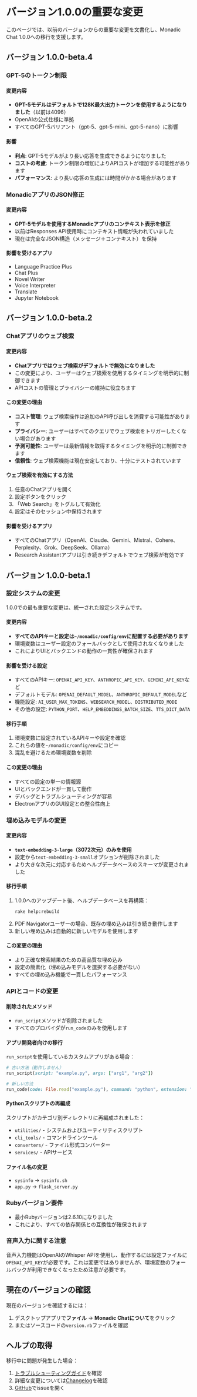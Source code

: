 # バージョン1.0.0の重要な変更

このページでは、以前のバージョンからの重要な変更を文書化し、Monadic Chat 1.0.0への移行を支援します。

## バージョン 1.0.0-beta.4

### GPT-5のトークン制限

#### 変更内容
- **GPT-5モデルはデフォルトで128K最大出力トークンを使用するようになりました**（以前は4096）
- OpenAIの公式仕様に準拠
- すべてのGPT-5バリアント（gpt-5、gpt-5-mini、gpt-5-nano）に影響

#### 影響
- **利点**: GPT-5モデルがより長い応答を生成できるようになりました
- **コストの考慮**: トークン制限の増加によりAPIコストが増加する可能性があります
- **パフォーマンス**: より長い応答の生成には時間がかかる場合があります

### MonadicアプリのJSON修正

#### 変更内容
- **GPT-5モデルを使用するMonadicアプリのコンテキスト表示を修正**
- 以前はResponses API使用時にコンテキスト情報が失われていました
- 現在は完全なJSON構造（メッセージ＋コンテキスト）を保持

#### 影響を受けるアプリ
- Language Practice Plus
- Chat Plus
- Novel Writer
- Voice Interpreter
- Translate
- Jupyter Notebook

## バージョン 1.0.0-beta.2

### Chatアプリのウェブ検索

#### 変更内容
- **Chatアプリではウェブ検索がデフォルトで無効になりました**
- この変更により、ユーザーはウェブ検索を使用するタイミングを明示的に制御できます
- APIコストの管理とプライバシーの維持に役立ちます

#### この変更の理由
- **コスト管理**: ウェブ検索操作は追加のAPI呼び出しを消費する可能性があります
- **プライバシー**: ユーザーはすべてのクエリでウェブ検索をトリガーしたくない場合があります
- **予測可能性**: ユーザーは最新情報を取得するタイミングを明示的に制御できます
- **信頼性**: ウェブ検索機能は現在安定しており、十分にテストされています

#### ウェブ検索を有効にする方法
1. 任意のChatアプリを開く
2. 設定ボタンをクリック
3. 「Web Search」をトグルして有効化
4. 設定はそのセッション中保持されます

#### 影響を受けるアプリ
- すべてのChatアプリ（OpenAI、Claude、Gemini、Mistral、Cohere、Perplexity、Grok、DeepSeek、Ollama）
- Research Assistantアプリは引き続きデフォルトでウェブ検索が有効です

## バージョン 1.0.0-beta.1

### 設定システムの変更

1.0.0での最も重要な変更は、統一された設定システムです。

#### 変更内容
- **すべてのAPIキーと設定は`~/monadic/config/env`に配置する必要があります**
- 環境変数はユーザー設定のフォールバックとして使用されなくなりました
- これによりUIとバックエンドの動作の一貫性が確保されます

#### 影響を受ける設定
- すべてのAPIキー: `OPENAI_API_KEY`、`ANTHROPIC_API_KEY`、`GEMINI_API_KEY`など
- デフォルトモデル: `OPENAI_DEFAULT_MODEL`、`ANTHROPIC_DEFAULT_MODEL`など
- 機能設定: `AI_USER_MAX_TOKENS`、`WEBSEARCH_MODEL`、`DISTRIBUTED_MODE`
- その他の設定: `PYTHON_PORT`、`HELP_EMBEDDINGS_BATCH_SIZE`、`TTS_DICT_DATA`

#### 移行手順
1. 環境変数に設定されているAPIキーや設定を確認
2. これらの値を`~/monadic/config/env`にコピー
3. 混乱を避けるため環境変数を削除

#### この変更の理由
- すべての設定の単一の情報源
- UIとバックエンドが一貫して動作
- デバッグとトラブルシューティングが容易
- ElectronアプリのGUI設定との整合性向上

### 埋め込みモデルの変更

#### 変更内容
- **`text-embedding-3-large`（3072次元）のみを使用**
- 設定から`text-embedding-3-small`オプションが削除されました
- より大きな次元に対応するためヘルプデータベースのスキーマが変更されました

#### 移行手順
1. 1.0.0へのアップデート後、ヘルプデータベースを再構築：
   ```bash
   rake help:rebuild
   ```
2. PDF Navigatorユーザーの場合、既存の埋め込みは引き続き動作します
3. 新しい埋め込みは自動的に新しいモデルを使用します

#### この変更の理由
- より正確な検索結果のための高品質な埋め込み
- 設定の簡素化（埋め込みモデルを選択する必要がない）
- すべての埋め込み機能で一貫したパフォーマンス

### APIとコードの変更

#### 削除されたメソッド
- `run_script`メソッドが削除されました
- すべてのプロバイダが`run_code`のみを使用します

#### アプリ開発者向けの移行
`run_script`を使用しているカスタムアプリがある場合：
```ruby
# 古い方法（動作しません）
run_script(script: "example.py", args: ["arg1", "arg2"])

# 新しい方法
run_code(code: File.read("example.py"), command: "python", extension: "py")
```

#### Pythonスクリプトの再編成
スクリプトがカテゴリ別ディレクトリに再編成されました：
- `utilities/` - システムおよびユーティリティスクリプト
- `cli_tools/` - コマンドラインツール
- `converters/` - ファイル形式コンバーター
- `services/` - APIサービス

#### ファイル名の変更
- `sysinfo` → `sysinfo.sh`
- `app.py` → `flask_server.py`

### Rubyバージョン要件

- 最小Rubyバージョンは2.6.10になりました
- これにより、すべての依存関係との互換性が確保されます

### 音声入力に関する注意

音声入力機能はOpenAIのWhisper APIを使用し、動作するには設定ファイルに`OPENAI_API_KEY`が必要です。これは変更ではありませんが、環境変数のフォールバックが利用できなくなったため注意が必要です。

## 現在のバージョンの確認

現在のバージョンを確認するには：
1. デスクトップアプリで**ファイル** → **Monadic Chatについて**をクリック
2. またはソースコードの`version.rb`ファイルを確認

## ヘルプの取得

移行中に問題が発生した場合：
1. [トラブルシューティングガイド](troubleshooting.md)を確認
2. 詳細な変更については[Changelog](../ja/changelog.md)を確認
3. [GitHub](https://github.com/yohasebe/monadic-chat/issues)でissueを開く